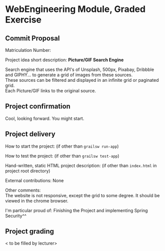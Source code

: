 # WebEngineering Module, Graded Exercise

## Commit Proposal

Matriculation Number: <to be filled by student>

Project idea short description: **Picture/GIF Search Engine**  

Search engine that uses the API's of 
Unsplash, 500px, Pixabay, Dribbble and GIPHY...
to generate a grid of images from these sources.   
These sources can be filtered and displayed in an infinite grid or paginated grid.  
Each Picture/GIF links to the original source.


## Project confirmation

Cool, looking forward. You might start.

## Project delivery <to be filled by student>

How to start the project: (if other than `grailsw run-app`)

How to test the project:  (if other than `grailsw test-app`)

Hand-written, static HTML 
project description:      (if other than `index.html` in project root directory)

External contributions: None

Other comments:  
The website is not responsive, except the grid to some degree. It should be viewed in the chrome browser.

I'm particular proud of: Finishing the Project and implementing Spring Security^^


## Project grading 

< to be filled by lecturer>
